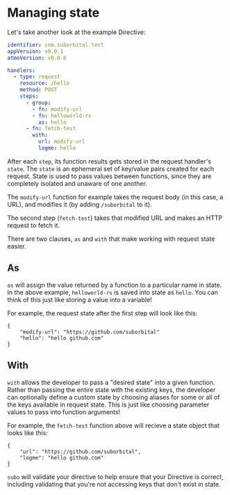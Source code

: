 # Managing state

Let's take another look at the example Directive:

```yaml
identifier: com.suborbital.test
appVersion: v0.0.1
atmoVersion: v0.0.6

handlers:
  - type: request
    resource: /hello
    method: POST
    steps:
      - group:
        - fn: modify-url
        - fn: helloworld-rs
          as: hello
      - fn: fetch-test
        with:
          url: modify-url
          logme: hello
```

After each `step`, its function results gets stored in the request handler's `state`. The `state` is an ephemeral set of key/value pairs created for each request. State is used to pass values between functions, since they are completely isolated and unaware of one another.

The `modify-url` function for example takes the request body \(in this case, a URL\), and modifies it \(by adding `/suborbital` to it\).

The second step \(`fetch-test`\) takes that modified URL and makes an HTTP request to fetch it.

There are two clauses, `as` and `with` that make working with request state easier.

## As

`as` will assign the value returned by a function to a particular name in state. In the above example, `helloworld-rs` is saved into state as `hello`. You can think of this just like storing a value into a variable!

For example, the request state after the first step will look like this:

```text
{
    "modify-url": "https://github.com/suborbital"
    "hello": "hello github.com"
}
```

## With

`with` allows the developer to pass a "desired state" into a given function. Rather than passing the entire state with the existing keys, the developer can optionally define a custom state by choosing aliases for some or all of the keys available in request state. This is just like choosing parameter values to pass into function arguments!

For example, the `fetch-test` function above will recieve a state object that looks like this:

```text
{
    "url": "https://github.com/suborbital",
    "logme": "hello github.com"
}
```

`subo` will validate your directive to help ensure that your Directive is correct, including validating that you're not accessing keys that don't exist in state.

